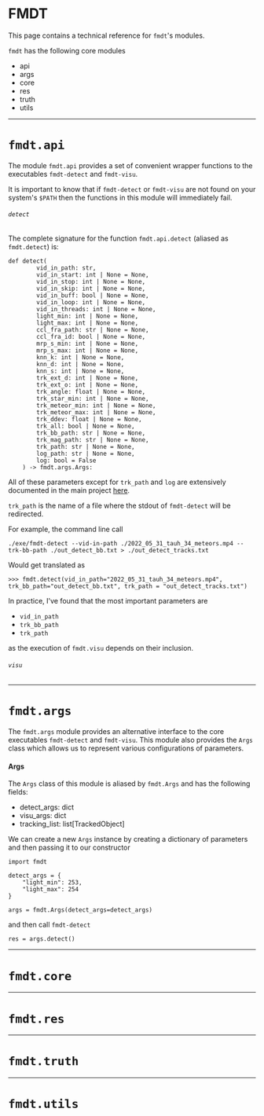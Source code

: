 # FMDT

This page contains a technical reference for `fmdt`'s modules.

`fmdt` has the following core modules

- api
- args
- core
- res
- truth
- utils

---

# `fmdt.api`

The module `fmdt.api` provides a set of convenient wrapper functions to the 
executables `fmdt-detect` and `fmdt-visu`.

It is important to know that if `fmdt-detect` or `fmdt-visu` are not found on your system's
`$PATH` then the functions in this module will immediately fail.

###### `detect`

The complete signature for the function `fmdt.api.detect` (aliased as `fmdt.detect`) is:

```
def detect(
        vid_in_path: str, 
        vid_in_start: int | None = None,
        vid_in_stop: int | None = None,
        vid_in_skip: int | None = None,
        vid_in_buff: bool | None = None,
        vid_in_loop: int | None = None,
        vid_in_threads: int | None = None,
        light_min: int | None = None,
        light_max: int | None = None,
        ccl_fra_path: str | None = None,
        ccl_fra_id: bool | None = None,
        mrp_s_min: int | None = None,
        mrp_s_max: int | None = None,
        knn_k: int | None = None,
        knn_d: int | None = None,
        knn_s: int | None = None,
        trk_ext_d: int | None = None,
        trk_ext_o: int | None = None,
        trk_angle: float | None = None,
        trk_star_min: int | None = None,
        trk_meteor_min: int | None = None,
        trk_meteor_max: int | None = None,
        trk_ddev: float | None = None,
        trk_all: bool | None = None,
        trk_bb_path: str | None = None,
        trk_mag_path: str | None = None,
        trk_path: str | None = None,
        log_path: str | None = None,
        log: bool = False
    ) -> fmdt.args.Args:
```

All of these parameters except for `trk_path` and `log` are extensively documented in the main project [here](https://fmdt.readthedocs.io/en/latest/user/usage/detect.html). 

`trk_path` is the name of a file where the stdout of `fmdt-detect` will be redirected.

For example, the command line call 
```
./exe/fmdt-detect --vid-in-path ./2022_05_31_tauh_34_meteors.mp4 --trk-bb-path ./out_detect_bb.txt > ./out_detect_tracks.txt
```

Would get translated as 

```
>>> fmdt.detect(vid_in_path="2022_05_31_tauh_34_meteors.mp4", trk_bb_path="out_detect_bb.txt", trk_path = "out_detect_tracks.txt")
```


In practice, I've found that the most important parameters are 

- `vid_in_path`
- `trk_bb_path`
- `trk_path` 

as the execution of `fmdt.visu` depends on their inclusion.

###### `visu`

---

# `fmdt.args`

The `fmdt.args` module provides an alternative interface to the core executables `fmdt-detect`
and `fmdt-visu`. This module also provides the `Args` class which allows us to represent various
configurations of parameters.

#### Args

The `Args` class of this module is aliased by `fmdt.Args` and has the following fields:

- detect_args:   dict
- visu_args:     dict
- tracking_list: list[TrackedObject] 

We can create a new `Args` instance by creating a dictionary of parameters and then passing
it to our constructor

```
import fmdt

detect_args = {
    "light_min": 253,
    "light_max": 254
}

args = fmdt.Args(detect_args=detect_args)
```

and then call `fmdt-detect`

```
res = args.detect()
```

---

# `fmdt.core`

---

# `fmdt.res`

---

# `fmdt.truth`

---

# `fmdt.utils`